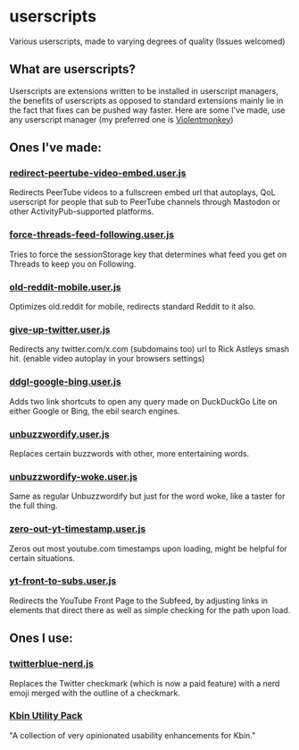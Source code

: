 # userscripts
Various userscripts, made to varying degrees of quality (Issues welcomed)

## What are userscripts?
Userscripts are extensions written to be installed in userscript managers, the benefits of userscripts as opposed to standard extensions mainly lie in the fact that fixes can be pushed way faster. Here are some I've made, use any userscript manager (my preferred one is [Violentmonkey](https://violentmonkey.github.io/))

## Ones I've made:
### [redirect-peertube-video-embed.user.js](https://raw.githubusercontent.com/chrishazfun/userscripts/main/redirect-peertube-video-embed.user.js)
Redirects PeerTube videos to a fullscreen embed url that autoplays, QoL userscript for people that sub to PeerTube channels through Mastodon or other ActivityPub-supported platforms.
### [force-threads-feed-following.user.js](https://raw.githubusercontent.com/chrishazfun/userscripts/main/force-threads-feed-following.user.js)
Tries to force the sessionStorage key that determines what feed you get on Threads to keep you on Following.
### [old-reddit-mobile.user.js](https://raw.githubusercontent.com/chrishazfun/userscripts/main/old-reddit-mobile.user.js)
Optimizes old.reddit for mobile, redirects standard Reddit to it also.
### [give-up-twitter.user.js](https://raw.githubusercontent.com/chrishazfun/userscripts/main/give-up-twitter.user.js)
Redirects any twitter.com/x.com (subdomains too) url to Rick Astleys smash hit. (enable video autoplay in your browsers settings)
### [ddgl-google-bing.user.js](https://raw.githubusercontent.com/chrishazfun/userscripts/main/ddgl-google-bing.user.js)
Adds two link shortcuts to open any query made on DuckDuckGo Lite on either Google or Bing, the ebil search engines.
### [unbuzzwordify.user.js](https://raw.githubusercontent.com/chrishazfun/userscripts/main/unbuzzwordify.user.js)
Replaces certain buzzwords with other, more entertaining words.
### [unbuzzwordify-woke.user.js](https://raw.githubusercontent.com/chrishazfun/userscripts/main/unbuzzwordify-woke.user.js)
Same as regular Unbuzzwordify but just for the word woke, like a taster for the full thing.
### [zero-out-yt-timestamp.user.js](https://raw.githubusercontent.com/chrishazfun/userscripts/main/zero-out-yt-timestamp.user.js)
Zeros out most youtube.com timestamps upon loading, might be helpful for certain situations.
### [yt-front-to-subs.user.js](https://raw.githubusercontent.com/chrishazfun/userscripts/main/yt-front-to-subs.user.js)
Redirects the YouTube Front Page to the Subfeed, by adjusting links in elements that direct there as well as simple checking for the path upon load.

## Ones I use:
### [twitterblue-nerd.js](https://gist.githubusercontent.com/busybox11/53c76f57a577a47a19fab649a76f18e3/raw/twitterblue-nerd.js "Right click, copy the url here and import via URL to install properly.")
Replaces the Twitter checkmark (which is now a paid feature) with a nerd emoji merged with the outline of a checkmark.
### [Kbin Utility Pack](https://greasyfork.org/en/scripts/469597-kbin-usability-pack "The script has a homepage on Greasyfork.org")
"A collection of very opinionated usability enhancements for Kbin."